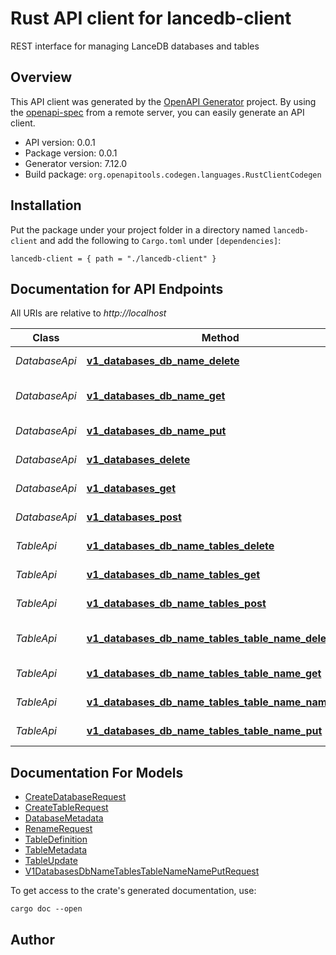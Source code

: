 # Rust API client for lancedb-client

REST interface for managing LanceDB databases and tables


## Overview

This API client was generated by the [OpenAPI Generator](https://openapi-generator.tech) project.  By using the [openapi-spec](https://openapis.org) from a remote server, you can easily generate an API client.

- API version: 0.0.1
- Package version: 0.0.1
- Generator version: 7.12.0
- Build package: `org.openapitools.codegen.languages.RustClientCodegen`

## Installation

Put the package under your project folder in a directory named `lancedb-client` and add the following to `Cargo.toml` under `[dependencies]`:

```
lancedb-client = { path = "./lancedb-client" }
```

## Documentation for API Endpoints

All URIs are relative to *http://localhost*

Class | Method | HTTP request | Description
------------ | ------------- | ------------- | -------------
*DatabaseApi* | [**v1_databases_db_name_delete**](docs/DatabaseApi.md#v1_databases_db_name_delete) | **DELETE** /v1/databases/{dbName} | Delete database
*DatabaseApi* | [**v1_databases_db_name_get**](docs/DatabaseApi.md#v1_databases_db_name_get) | **GET** /v1/databases/{dbName} | Get database metadata
*DatabaseApi* | [**v1_databases_db_name_put**](docs/DatabaseApi.md#v1_databases_db_name_put) | **PUT** /v1/databases/{dbName} | Rename database
*DatabaseApi* | [**v1_databases_delete**](docs/DatabaseApi.md#v1_databases_delete) | **DELETE** /v1/databases | Delete all databases
*DatabaseApi* | [**v1_databases_get**](docs/DatabaseApi.md#v1_databases_get) | **GET** /v1/databases | List databases
*DatabaseApi* | [**v1_databases_post**](docs/DatabaseApi.md#v1_databases_post) | **POST** /v1/databases | Create new database
*TableApi* | [**v1_databases_db_name_tables_delete**](docs/TableApi.md#v1_databases_db_name_tables_delete) | **DELETE** /v1/databases/{dbName}/tables | Delete all tables
*TableApi* | [**v1_databases_db_name_tables_get**](docs/TableApi.md#v1_databases_db_name_tables_get) | **GET** /v1/databases/{dbName}/tables | List tables in database
*TableApi* | [**v1_databases_db_name_tables_post**](docs/TableApi.md#v1_databases_db_name_tables_post) | **POST** /v1/databases/{dbName}/tables | Create new table
*TableApi* | [**v1_databases_db_name_tables_table_name_delete**](docs/TableApi.md#v1_databases_db_name_tables_table_name_delete) | **DELETE** /v1/databases/{dbName}/tables/{tableName} | Delete a specific table
*TableApi* | [**v1_databases_db_name_tables_table_name_get**](docs/TableApi.md#v1_databases_db_name_tables_table_name_get) | **GET** /v1/databases/{dbName}/tables/{tableName} | Get table metadata
*TableApi* | [**v1_databases_db_name_tables_table_name_name_put**](docs/TableApi.md#v1_databases_db_name_tables_table_name_name_put) | **PUT** /v1/databases/{dbName}/tables/{tableName}/name | Rename table
*TableApi* | [**v1_databases_db_name_tables_table_name_put**](docs/TableApi.md#v1_databases_db_name_tables_table_name_put) | **PUT** /v1/databases/{dbName}/tables/{tableName} | Update table data


## Documentation For Models

 - [CreateDatabaseRequest](docs/CreateDatabaseRequest.md)
 - [CreateTableRequest](docs/CreateTableRequest.md)
 - [DatabaseMetadata](docs/DatabaseMetadata.md)
 - [RenameRequest](docs/RenameRequest.md)
 - [TableDefinition](docs/TableDefinition.md)
 - [TableMetadata](docs/TableMetadata.md)
 - [TableUpdate](docs/TableUpdate.md)
 - [V1DatabasesDbNameTablesTableNameNamePutRequest](docs/V1DatabasesDbNameTablesTableNameNamePutRequest.md)


To get access to the crate's generated documentation, use:

```
cargo doc --open
```

## Author




